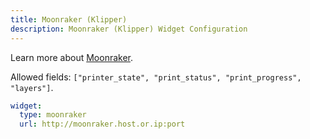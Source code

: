 ```yaml
---
title: Moonraker (Klipper)
description: Moonraker (Klipper) Widget Configuration
---
```


Learn more about [Moonraker](https://github.com/Arksine/moonraker).

Allowed fields: `["printer_state", "print_status", "print_progress", "layers"]`.

```yaml
widget:
  type: moonraker
  url: http://moonraker.host.or.ip:port
```
